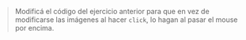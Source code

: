 > Modificá el código del ejercicio anterior para que en vez de modificarse las imágenes al hacer `click`, lo hagan al pasar el mouse por encima.


